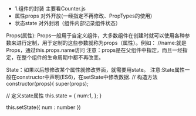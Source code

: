 
*  1.组件的封装 主要看Counter.js
*    属性props 对外开放(一经指定不再修改、PropTypes的使用)
*    状态state 对外封闭（组件内部记录组件状态）


Props(属性):    Props一般用于自定义组件，大多数组件在创建时就可以使用各种参数来进行定制，用于定制的这些参数就称为props（属性）。例如：<Room name="小哥" />   //name:就是Props，通过this.props.name访问
注意：props是在父组件中指定，而且一经指定，在整个组件的生命周期中都不再改变。

State：如果以后想修改某个属性就修改界面，就需要用state。
注意:State属性一般在constructor中声明(ES6)，在setState中修改数据.
// 构造方法
constructor(props){
super(props);

// 定义state属性
this.state = {
num:1,
};
}

this.setState({
    num : number
})

